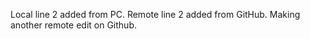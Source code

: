 
Local line 2 added from PC.
Remote line 2 added from GitHub.
Making another remote edit on Github.
